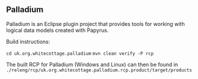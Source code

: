 Palladium
---------

Palladium is an Eclipse plugin project that provides tools for working with logical data models created with Papyrus.

Build instructions:

`cd uk.org.whitecottage.palladium`
`mvn clean verify -P rcp`

The built RCP for Palladium (Windows and Linux) can then be found in `./releng/rcp/uk.org.whitecottage.palladium.rcp.product/target/products`
